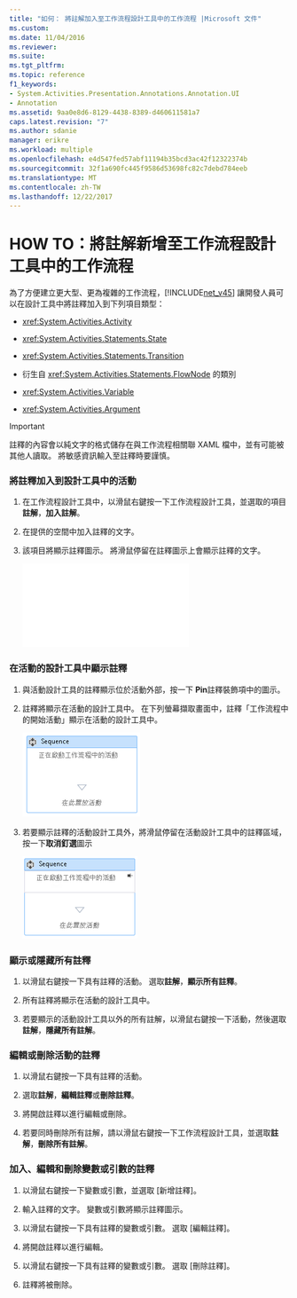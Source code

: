 ```yaml
---
title: "如何： 將註解加入至工作流程設計工具中的工作流程 |Microsoft 文件"
ms.custom: 
ms.date: 11/04/2016
ms.reviewer: 
ms.suite: 
ms.tgt_pltfrm: 
ms.topic: reference
f1_keywords:
- System.Activities.Presentation.Annotations.Annotation.UI
- Annotation
ms.assetid: 9aa0e8d6-8129-4438-8389-d460611581a7
caps.latest.revision: "7"
ms.author: sdanie
manager: erikre
ms.workload: multiple
ms.openlocfilehash: e4d547fed57abf11194b35bcd3ac42f12322374b
ms.sourcegitcommit: 32f1a690fc445f9586d53698fc82c7debd784eeb
ms.translationtype: MT
ms.contentlocale: zh-TW
ms.lasthandoff: 12/22/2017
---
```

# <a name="how-to-add-comments-to-a-workflow-in-the-workflow-designer"></a>HOW TO：將註解新增至工作流程設計工具中的工作流程
為了方便建立更大型、更為複雜的工作流程，[!INCLUDE[net_v45](../ide/includes/net_v45_md.md)] 讓開發人員可以在設計工具中將註釋加入到下列項目類型：  
  
-   <xref:System.Activities.Activity>  
  
-   <xref:System.Activities.Statements.State>  
  
-   <xref:System.Activities.Statements.Transition>  
  
-   衍生自 <xref:System.Activities.Statements.FlowNode> 的類別  
  
-   <xref:System.Activities.Variable>  
  
-   <xref:System.Activities.Argument>  
  
> [!IMPORTANT]
>  註釋的內容會以純文字的格式儲存在與工作流程相關聯 XAML 檔中，並有可能被其他人讀取。 將敏感資訊輸入至註釋時要謹慎。  
  
### <a name="adding-an-annotation-to-an-activity-in-the-designer"></a>將註釋加入到設計工具中的活動  
  
1.  在工作流程設計工具中，以滑鼠右鍵按一下工作流程設計工具，並選取的項目**註解**，**加入註解**。  
  
2.  在提供的空間中加入註釋的文字。  
  
3.  該項目將顯示註釋圖示。 將滑鼠停留在註釋圖示上會顯示註釋的文字。  
  
     ![排序顯示註釋的活動](../debugger/debug-interface-access/annotation.md "註釋")  
  
### <a name="displaying-an-annotation-in-an-activitys-designer"></a>在活動的設計工具中顯示註釋  
  
1.  與活動設計工具的註釋顯示位於活動外部，按一下  **Pin**註釋裝飾項中的圖示。  
  
2.  註釋將顯示在活動的設計工具中。 在下列螢幕擷取畫面中，註釋「工作流程中的開始活動」顯示在活動的設計工具中。  
  
     ![活動設計工具中顯示的註釋](../workflow-designer/media/annotationindesigner.png "AnnotationInDesigner")  
  
3.  若要顯示註釋的活動設計工具外，將滑鼠停留在活動設計工具中的註釋區域，按一下**取消釘選**圖示  
  
     ![活動的設計工具外部顯示註釋](../workflow-designer/media/annotationoutsidedesigner.png "AnnotationOutsideDesigner")  
  
### <a name="showing-or-hiding-all-annotations"></a>顯示或隱藏所有註釋  
  
1.  以滑鼠右鍵按一下具有註釋的活動。 選取**註解**，**顯示所有註釋**。  
  
2.  所有註釋將顯示在活動的設計工具中。  
  
3.  若要顯示的活動設計工具以外的所有註解，以滑鼠右鍵按一下活動，然後選取**註解**，**隱藏所有註解**。  
  
### <a name="editing-or-deleting-an-annotation-for-an-activity"></a>編輯或刪除活動的註釋  
  
1.  以滑鼠右鍵按一下具有註釋的活動。  
  
2.  選取**註解**，**編輯註釋**或**刪除註釋**。  
  
3.  將開啟註釋以進行編輯或刪除。  
  
4.  若要同時刪除所有註解，請以滑鼠右鍵按一下工作流程設計工具，並選取**註解**，**刪除所有註解**。  
  
### <a name="adding-editing-and-deleting-an-annotation-for-a-variable-or-argument"></a>加入、編輯和刪除變數或引數的註釋  
  
1.  以滑鼠右鍵按一下變數或引數，並選取 [新增註釋]。  
  
2.  輸入註釋的文字。 變數或引數將顯示註釋圖示。  
  
3.  以滑鼠右鍵按一下具有註釋的變數或引數。 選取 [編輯註釋]。  
  
4.  將開啟註釋以進行編輯。  
  
5.  以滑鼠右鍵按一下具有註釋的變數或引數。 選取 [刪除註釋]。  
  
6.  註釋將被刪除。